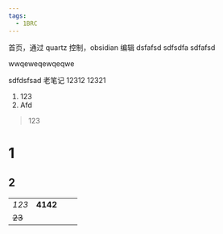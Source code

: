 ```yaml
---
tags:
  - 1BRC
---
```


首页，通过 quartz 控制，obsidian 编辑
dsfafsd
sdfsdfa
sdfafsd

wwqeweqewqeqwe

sdfdsfsad
老笔记 12312
12321
1. 123
2. Afd
> 123

# 1
## 2

|  |  |  |  |
| ---- | ---- | ---- | ---- |
| *123* | **4142** |  |  |
| ~~23~~ |  |  |  |
